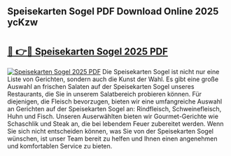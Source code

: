 ## Speisekarten Sogel PDF Download Online 2025 ycKzw

# <h2><a href="http://gc8er9h.nevu.top/?p=Speisekarten+Sogel">🔗 👉🔴 Speisekarten Sogel 2025 PDF</a></h2>

[![Speisekarten Sogel 2025 PDF](https://i.imgur.com/dBaPXMq.png)](http://gc8er9h.nevu.top/?p=Speisekarten+Sogel)
Die Speisekarten Sogel ist nicht nur eine Liste von Gerichten, sondern auch die Kunst der Wahl. Es gibt eine große Auswahl an frischen Salaten auf der Speisekarten Sogel unseres Restaurants, die Sie in unserem Salatbereich probieren können. Für diejenigen, die Fleisch bevorzugen, bieten wir eine umfangreiche Auswahl an Gerichten auf der Speisekarten Sogel an: Rindfleisch, Schweinefleisch, Huhn und Fisch. Unseren Auserwählten bieten wir Gourmet-Gerichte wie Schaschlik und Steak an, die bei lebendem Feuer zubereitet werden. Wenn Sie sich nicht entscheiden können, was Sie von der Speisekarten Sogel wünschen, ist unser Team bereit zu helfen und Ihnen einen angenehmen und komfortablen Service zu bieten.

